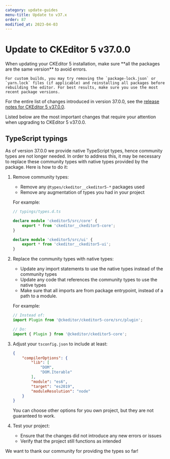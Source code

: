 ```yaml
---
category: update-guides
menu-title: Update to v37.x
order: 87
modified_at: 2023-04-03
---
```


# Update to CKEditor 5 v37.0.0

<info-box>
	When updating your CKEditor 5 installation, make sure **all the packages are the same version** to avoid errors.

	For custom builds, you may try removing the `package-lock.json` or `yarn.lock` files (if applicable) and reinstalling all packages before rebuilding the editor. For best results, make sure you use the most recent package versions.
</info-box>

For the entire list of changes introduced in version 37.0.0, see the [release notes for CKEditor 5 v37.0.0](https://github.com/ckeditor/ckeditor5/releases/tag/v37.0.0).

Listed below are the most important changes that require your attention when upgrading to CKEditor 5 v37.0.0.

## TypeScript typings

As of version 37.0.0 we provide native TypeScript types, hence community types are not longer needed. In order to address this, it may be necessary to replace these community types with native types provided by the package. Here is how to do it:

1. Remove community types:
	- Remove any `@types/ckeditor__ckeditor5-*` packages used
	- Remove any augmentation of types you had in your project
	
	For example:
  
	  ```ts
	  // typings/types.d.ts

	  declare module 'ckeditor5/src/core' {
		  export * from 'ckeditor__ckeditor5-core';
	  }

	  declare module 'ckeditor5/src/ui' {
		  export * from 'ckeditor__ckeditor5-ui';
	  }
	  ```

2. Replace the community types with native types:
	- Update any import statements to use the native types instead of the community types
	- Update any code that references the community types to use the native types
	- Make sure that all imports are from package entrypoint, instead of a path to a module.

	For example:

	```ts
	// Instead of:
	import Plugin from '@ckeditor/ckeditor5-core/src/plugin';

	// Do:
	import { Plugin } from '@ckeditor/ckeditor5-core';
	```

3. Adjust your `tsconfig.json` to include at least:

	```json
	{
		"compilerOptions": {
			"lib": [
				"DOM",
				"DOM.Iterable"
			],
			"module": "es6",
			"target": "es2019",
			"moduleResolution": "node"
		}
	}
	```

	You can choose other options for you own project, but they are not guaranteed to work.

4. Test your project:
	- Ensure that the changes did not introduce any new errors or issues
	- Verify that the project still functions as intended

We want to thank our community for providing the types so far!
